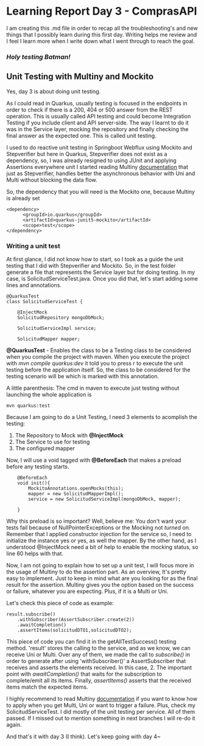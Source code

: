 # Learning Report Day 3 - ComprasAPI
I am creating this .md file in order to recap all the troubleshooting's and new things that I possibly learn during this first day.
Writing helps me review and I feel I learn more when I write down what I went through to reach the goal.

### _Holy testing Batman!_

## Unit Testing with Multiny and Mockito
Yes, day 3 is about doing unit testing. 

As I could read in Quarkus, usually testing is focused in the endpoints in order to check if there is a 200, 404 or 500 answer from the REST operation. 
This is usually called API testing and could become Integration Testing if you include client and API server-side. The way I learnt to do it was in the Service layer, 
mocking the repository and finally checking the final answer as the expected one. This is called unit testing.


I used to do reactive unit testing in Springboot Webflux using Mockito and Stepverifier but here in Quarkus, Stepverifier does not exist as a dependency,
so, I was already resigned to using JUnit and applying Assertions everywhere unit I started reading Multiny [documentation](https://smallrye.io/smallrye-mutiny/2.1.0/guides/testing/) 
that just as Stepverifier, handles better the asynchronous behavior with Uni and Multi without blocking the data flow.

So, the dependency that you will need is the Mockito one, because Multiny is already set

```
<dependency>
      <groupId>io.quarkus</groupId>
      <artifactId>quarkus-junit5-mockito</artifactId>
      <scope>test</scope>
</dependency>
```

### Writing a unit test
At first glance, I did not know how to start, so I took as a guide the unit testing that I did with Stepverifier and Mockito.
So, in the test folder generate a file that represents the Service layer but for doing testing. In my case, is SolicitudServiceTest.java.
Once you did that, let's start adding some lines and annotations.
```
@QuarkusTest
class SolicitudServiceTest {

    @InjectMock
    SolicitudRepository mongoDbMock;

    SolicitudServiceImpl service;

    SolicitudMapper mapper;
```

**@QuarkusTest** -  Enables the class to be a Testing class to be considered when you compile the project with maven. When you execute
the project with _mvn compile quarkus:dev_ it told you to press r to execute the unit testing before the application itself. So, the class 
to be considered for the testing scenario will be which is marked with this annotation.

A little parenthesis: The cmd in maven to execute just testing without launching the whole application is
```
mvn quarkus:test
```


Because I am going to do a Unit Testing, I need 3 elements to acomplish the testing:

1. The Repository to Mock with **@InjectMock**
2. The Service to use for testing
3. The configured mapper

Now, I will use a void tagged with **@BeforeEach** that makes a preload before any testing starts.

```
    @BeforeEach
    void init(){
        MockitoAnnotations.openMocks(this);
        mapper = new SolicitudMapperImpl();
        service = new SolicitudServiceImpl(mongoDbMock, mapper);

    }
```

Why this preload is so important? Well, believe me: You don't want your tests fail because of NullPointerExceptions or the Mocking not _turned_ on. Remember 
that I applied constructor injection for the service so, I need to initialize the instance yes or yes, as well the mapper. By the other hand, as I understood
@InjectMock need a bit of help to enable the mocking status, so line 60 helps with that.

Now, I am not going to explain how to set up a unit test, I will focus more in the usage of Multiny to do the assertion part.
As an overview, It's pretty easy to implement. Just to keep in mind what are you looking for as the final result for the assertion. Multiny gives you the option
based on the success or failure, whatever you are expecting. Plus, if it is a Multi or Uni. 

Let's check this piece of code as example:

```
result.subscribe()
    .withSubscriber(AssertSubscriber.create(2))
    .awaitCompletion()
    .assertItems(solicitudDTO1,solicitudDTO2);
```
This piece of code you can find it in the getAllTestSuccess() testing method. 'result' stores the calling to the service, and as we know, we can receive Uni or Multi.
Over any of them, we made the call to _subscribe()_ in order to generate after using 'withSubscriber()' a AssertSubscriber that receives and asserts the elements received. In this case, 2.
The important point with _awaitCompletion()_ that waits for the subscription to complete/emit all its items. Finally, _assertItems()_ asserts that the received items 
match the expected items.

I highly recommend to read Multiny [documentation](https://smallrye.io/smallrye-mutiny/2.1.0/guides/testing/) if you want to know how to apply when you get Multi, Uni or want to
trigger a failure. Plus, check my SolicitudServiceTest. I did mostly of the unit testing per service. All of them passed.
If I missed out to mention something in next branches I will re-do it again.

And that's it with day 3 (I think). Let's keep going with day 4~








